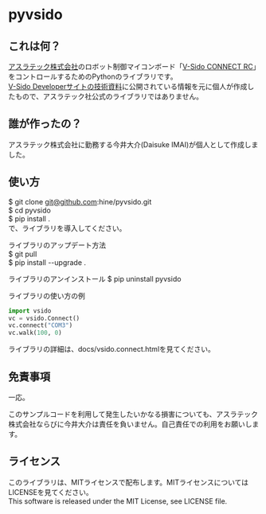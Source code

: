 # pyvsido

## これは何？
[アスラテック株式会社](http://www.asratec.co.jp/ "アスラテック株式会社")のロボット制御マイコンボード「[V-Sido CONNECT RC](https://www.asratec.co.jp/v-sido-connect/v-sido-connect-rc/ "V-Sido CONNECT RC")」をコントロールするためのPythonのライブラリです。  
[V-Sido Developerサイトの技術資料](https://v-sido-developer.com/learning/connect/connect-rc/ "V-Sido Developerサイトの技術資料")に公開されている情報を元に個人が作成したもので、アスラテック社公式のライブラリではありません。  

## 誰が作ったの？
アスラテック株式会社に勤務する今井大介(Daisuke IMAI)が個人として作成しました。

## 使い方
$ git clone git@github.com:hine/pyvsido.git  
$ cd pyvsido  
$ pip install .  
で、ライブラリを導入してください。  

ライブラリのアップデート方法  
$ git pull  
$ pip install --upgrade .  

ライブラリのアンインストール
$ pip uninstall pyvsido  
  
ライブラリの使い方の例  
```py
import vsido  
vc = vsido.Connect()  
vc.connect("COM3")  
vc.walk(100, 0)  
```

ライブラリの詳細は、docs/vsido.connect.htmlを見てください。  

## 免責事項
一応。  

このサンプルコードを利用して発生したいかなる損害についても、アスラテック株式会社ならびに今井大介は責任を負いません。自己責任での利用をお願いします。  

## ライセンス
このライブラリは、MITライセンスで配布します。MITライセンスについてはLICENSEを見てください。  
This software is released under the MIT License, see LICENSE file.
